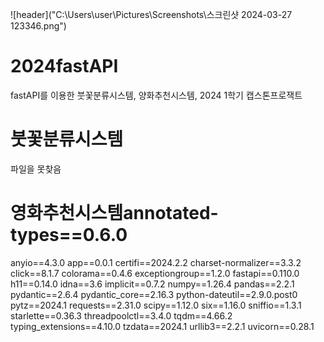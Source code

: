 ![header]("C:\Users\user\Pictures\Screenshots\스크린샷 2024-03-27 123346.png")<br/>
# 2024fastAPI
fastAPI를 이용한 붓꽃분류시스템, 양화추천시스템, 2024 1학기 캡스톤프로잭트

# 붓꽃분류시스템
파일을 못찾음

# 영화추천시스템annotated-types==0.6.0
anyio==4.3.0
app==0.0.1
certifi==2024.2.2
charset-normalizer==3.3.2
click==8.1.7
colorama==0.4.6
exceptiongroup==1.2.0
fastapi==0.110.0
h11==0.14.0
idna==3.6
implicit==0.7.2
numpy==1.26.4
pandas==2.2.1
pydantic==2.6.4
pydantic_core==2.16.3
python-dateutil==2.9.0.post0
pytz==2024.1
requests==2.31.0
scipy==1.12.0
six==1.16.0
sniffio==1.3.1
starlette==0.36.3
threadpoolctl==3.4.0
tqdm==4.66.2
typing_extensions==4.10.0
tzdata==2024.1
urllib3==2.2.1
uvicorn==0.28.1


